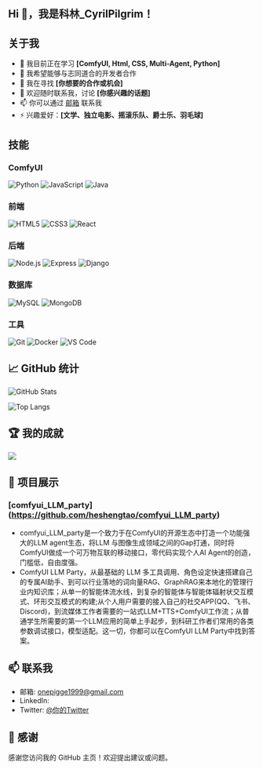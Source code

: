 ## Hi 👋，我是科林_CyrilPilgrim！

## 关于我
- 🌱 我目前正在学习 **[ComfyUI, Html, CSS, Multi-Agent, Python]**
- 👯 我希望能够与志同道合的开发者合作
- 🤔 我在寻找 **[你想要的合作或机会]**
- 💬 欢迎随时联系我，讨论 **[你感兴趣的话题]**
- 📫 你可以通过 [邮箱](onepigge1999@gmail.com) 联系我
- ⚡ 兴趣爱好：**[文学、独立电影、摇滚乐队、爵士乐、羽毛球]**

## 技能
### ComfyUI
![Python](https://img.shields.io/badge/Python-3776AB?style=flat&logo=python&logoColor=white)
![JavaScript](https://img.shields.io/badge/JavaScript-323330?style=flat&logo=javascript&logoColor=F7DF1E)
![Java](https://img.shields.io/badge/Java-007396?style=flat&logo=java&logoColor=white)

### 前端
![HTML5](https://img.shields.io/badge/HTML5-E34F26?style=flat&logo=html5&logoColor=white)
![CSS3](https://img.shields.io/badge/CSS3-1572B6?style=flat&logo=css3&logoColor=white)
![React](https://img.shields.io/badge/React-20232A?style=flat&logo=react&logoColor=61DAFB)

### 后端
![Node.js](https://img.shields.io/badge/Node.js-339933?style=flat&logo=node.js&logoColor=white)
![Express](https://img.shields.io/badge/Express-000000?style=flat&logo=express&logoColor=white)
![Django](https://img.shields.io/badge/Django-092E20?style=flat&logo=django&logoColor=white)

### 数据库
![MySQL](https://img.shields.io/badge/MySQL-4479A1?style=flat&logo=mysql&logoColor=white)
![MongoDB](https://img.shields.io/badge/MongoDB-47A248?style=flat&logo=mongodb&logoColor=white)

### 工具
![Git](https://img.shields.io/badge/Git-F05032?style=flat&logo=git&logoColor=white)
![Docker](https://img.shields.io/badge/Docker-2496ED?style=flat&logo=docker&logoColor=white)
![VS Code](https://img.shields.io/badge/VS%20Code-007ACC?style=flat&logo=visual%20studio%20code&logoColor=white)

## 📈 GitHub 统计
![GitHub Stats](https://github-readme-stats.vercel.app/api?username=你的GitHub用户名&show_icons=true&theme=radical)

![Top Langs](https://github-readme-stats.vercel.app/api/top-langs/?username=你的GitHub用户名&layout=compact&theme=radical)

## 🏆 我的成就
![](https://github-profile-trophy.vercel.app/?username=你的GitHub用户名&theme=juicyfresh)

## 💼 项目展示
### **[comfyui_LLM_party]**(https://github.com/heshengtao/comfyui_LLM_party)
- comfyui_LLM_party是一个致力于在ComfyUI的开源生态中打造一个功能强大的LLM agent生态，将LLM 与图像生成领域之间的Gap打通，同时将ComfyUI做成一个可万物互联的移动接口，零代码实现个人AI Agent的创造，门槛低，自由度强。
- ComfyUI LLM Party，从最基础的 LLM 多工具调用、角色设定快速搭建自己的专属AI助手、到可以行业落地的词向量RAG、GraphRAG来本地化的管理行业内知识库；从单一的智能体流水线，到复杂的智能体与智能体辐射状交互模式、环形交互模式的构建;从个人用户需要的接入自己的社交APP(QQ、飞书、Discord)，到流媒体工作者需要的一站式LLM+TTS+ComfyUI工作流；从普通学生所需要的第一个LLM应用的简单上手起步，到科研工作者们常用的各类参数调试接口，模型适配。这一切，你都可以在ComfyUI LLM Party中找到答案。


## 📫 联系我
- 邮箱: onepigge1999@gmail.com
- LinkedIn: 
- Twitter: [@你的Twitter](https://twitter.com/你的用户名)

## 🤝 感谢
感谢您访问我的 GitHub 主页！欢迎提出建议或问题。




